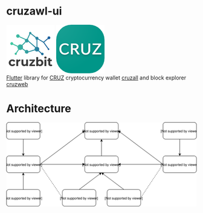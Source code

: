 # cruzawl-ui 
<img width=128 src="https://raw.githubusercontent.com/GreenAppers/cruzawl/master/cruzbit.png?sanitize=true" /> <img src="https://raw.githubusercontent.com/GreenAppers/cruzawl/master/icon.png?sanitize=true"/><br/> [Flutter](https://flutter.dev/) library for [CRUZ](https://github.com/cruzbit/cruzbit) cryptocurrency wallet [cruzall](https://github.com/GreenAppers/cruzall) and block explorer [cruzweb](https://github.com/GreenAppers/cruzweb)

# Architecture
<img src="https://raw.githubusercontent.com/GreenAppers/cruzawl/master/diagram.svg?sanitize=true" />
